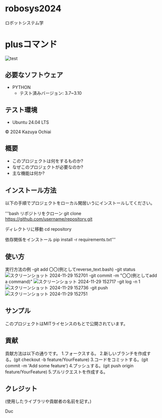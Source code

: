 # robosys2024
ロボットシステム学

# plusコマンド
![test](https://github.com/Kaz-stark/robosys2024/actions/workflows/test.yml/badge.svg)

## 必要なソフトウェア
- PYTHON
  - テスト済みバージョン: 3.7~3.10

 ## テスト環境
 - Ubuntu 24.04 LTS

© 2024 Kazuya Ochiai

## 概要
- このプロジェクトは何をするものか?
- なぜこのプロジェクトが必要なのか?
- 主な機能は何か?

## インストール方法
以下の手順でプロジェクトをローカル閑居いうにインストールしてください。

'''bash
リポジトリをクローン
git clone https://github.com/username/repository.git

ディレクトリに移動
cd repository

依存関係をインストール
pip install -r requirements.txt'''

## 使い方
実行方法の例
-git add 〇〇(例としてreverse_text.bash)
-git status
![スクリーンショット 2024-11-29 152701](https://github.com/user-attachments/assets/98f74022-c81b-42a7-a56d-ea3424ca432d)
-git commit -m "〇〇(例としてadd a command)"
![スクリーンショット 2024-11-29 152717](https://github.com/user-attachments/assets/e3e8a5ee-b937-466a-853a-616bb9b27e67)
-git log -n 1
![スクリーンショット 2024-11-29 152736](https://github.com/user-attachments/assets/7375b3f9-0a10-42e7-877c-11d66d8e18b2)
-git push
![スクリーンショット 2024-11-29 152751](https://github.com/user-attachments/assets/89035795-045a-489a-bfb0-4c47e9a4f95a)


## サンプル
このプロジェクトはMITライセンスのもとで公開されています。

## 貢献
貢献方法は以下の通りです。
1.フォークスする。
2.新しいブランチを作成する。(git checkout -b feature/YourFeature)
3.コードをコミットする。(git commit -m 'Add some feature')
4.プッシュする。(git push origin feature/YourFeature)
5.プルリクエストを作成する。

## クレジット
(使用したライブラリや貢献者の名前を記す。)

Duc
